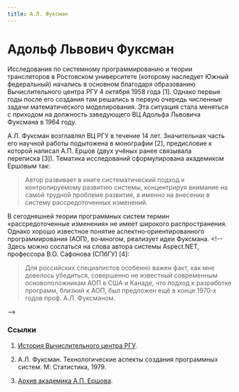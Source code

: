 ```yaml
---
title: А.Л. Фуксман
---
```


# Адольф Львович Фуксман

Исследования по системному программированию и теории трансляторов в Ростовском университете (которому наследует Южный федеральный) начались в основном благодаря образованию Вычислительного центра РГУ 4 октября 1958 года [1]. Однако первые годы после его создания там решались в первую очередь численные задачи математического моделирования. Эта ситуация стала меняться с приходом на должность заведующего ВЦ Адольфа Львовича Фуксмана в 1964 году.

А.Л. Фуксман возглавлял ВЦ РГУ в течение 14 лет. Значительная часть его научной работы подытожена в монографии [2], предисловие к которой написал А.П. Ершов (двух учёных ранее связывала переписка [3]). Тематика исследований сформулирована академиком Ершовым так:

> Автор развивает в книге систематический подход к контролируемому развитию системы, концентрируя внимание на самой трудной проблеме развития, а именно на внесении в систему рассредоточенных изменений.

В сегодняшней теории программных систем термин «рассредоточенные изменения» не имеет широкого распространения. Однако хорошо известное понятие аспектно‑ориентированного программирования (АОП), во‑многом, реализует идеи Фуксмана. <!-- Здесь можно сослаться на слова автора системы Aspect.NET, профессора В.О. Сафонова (СПбГУ) [4]:

> Для российских специалистов особенно важен факт, как мне довелось убедиться, совершенно не известный современным основоположникам АОП в США и Канаде, что подход к разработке программ, близкий к АОП, был предложен ещё в конце 1970‑х годов проф. А.Л. Фуксманом.

-->

### Ссылки

1. [История Вычислительного центра РГУ](http://50.uginfo.sfedu.ru/history.htm).

2. А.Л. Фуксман. Технологические аспекты создания программных систем. М: Статистика, 1979.

3. [Архив академика А.П. Ершова](http://ershov‑arc.iis.nsk.su/archive/eacard.asp?pplid=1219).
<!--
4. Сафонов В.О. Aspect.NET – инструмент аспектно‑ориентированного программирования для разработки надежных и безопасных программ //
Комп. инструменты в образовании, 2007. № 5. С. 3 – 13
-->
